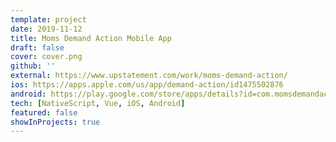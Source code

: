 ```yaml
---
template: project
date: 2019-11-12
title: Moms Demand Action Mobile App
draft: false
cover: cover.png
github: ''
external: https://www.upstatement.com/work/moms-demand-action/
ios: https://apps.apple.com/us/app/demand-action/id1475502876
android: https://play.google.com/store/apps/details?id=com.momsdemandaction.app
tech: [NativeScript, Vue, iOS, Android]
featured: false
showInProjects: true
---
```


